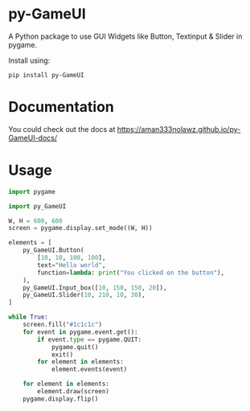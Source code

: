 # py-GameUI

A Python package to use GUI Widgets like Button, Textinput & Slider in pygame.

Install using:
```shell
pip install py-GameUI
```

# Documentation
You could check out the docs at https://aman333nolawz.github.io/py-GameUI-docs/

# Usage

```python
import pygame

import py_GameUI

W, H = 600, 600
screen = pygame.display.set_mode((W, H))

elements = [
    py_GameUI.Button(
        [10, 10, 100, 100],
        text="Hello world",
        function=lambda: print("You clicked on the button"),
    ),
    py_GameUI.Input_box([10, 150, 150, 20]),
    py_GameUI.Slider(10, 210, 10, 30),
]

while True:
    screen.fill("#1c1c1c")
    for event in pygame.event.get():
        if event.type == pygame.QUIT:
            pygame.quit()
            exit()
        for element in elements:
            element.events(event)

    for element in elements:
        element.draw(screen)
    pygame.display.flip()

```
